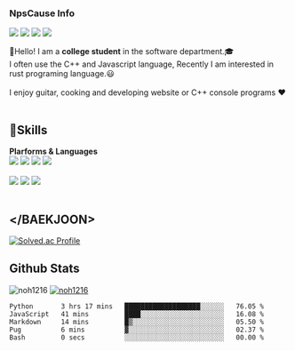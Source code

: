 ### NpsCause Info

<a href="https://www.instagram.com/" target="_blank"><img src="https://img.shields.io/badge/instagram-E4405F?style=flat-square&logo=instagram&logoColor=white"/></a>
<a href="https://www.facebook.com/" target="_blank"><img src="https://img.shields.io/badge/facebook-1877F2?style=flat-square&logo=facebook&logoColor=white"/></a>
<a href="https://github.com/noh1216/noh1216" target="_blank"><img src="https://img.shields.io/badge/github-181717?style=flat-square&logo=github&logoColor=white"/></a>
<a href="https://mail.google.com/" target="_blank"><img src="https://img.shields.io/badge/noh12161216@gmail.com-EA4335?style=flat-square&logo=gmail&logoColor=white"/></a>

👋Hello! I am a <strong>college student</strong> in the software department.🎓<br>
I often use the C++ and Javascript language, Recently I am interested in rust programing language.😃
<br><br>
I enjoy guitar, cooking and developing website or C++ console programs ♥️
<br><br>
## 💪Skills 
<strong>Plarforms & Languages</strong><br>
<img src="https://img.shields.io/badge/Visual Studio-5C2D91?style=flat-square&logo=Visual Studio&logoColor=white"/>
<img src="https://img.shields.io/badge/Visual Studio Code-007ACC?style=flat-square&logo=Visual Studio Code&logoColor=white"/>
<img src="https://img.shields.io/badge/Node.js-339933?style=flat-square&logo=Node.js&logoColor=white"/>
<img src="https://img.shields.io/badge/OpenCV-5C3EE8?style=flat-square&logo=OpenCV&logoColor=white"/>
<br><br>
<img src="https://img.shields.io/badge/Javascript-F7DF1E?style=flat-square&logo=JavaScript&logoColor=white"/>
<img src="https://img.shields.io/badge/C++-4574E0?style=flat-square&logo=Codio&logoColor=white"/>
<img src="https://img.shields.io/badge/Python-3776AB?style=flat-square&logo=Python&logoColor=white"/>
<br><br>
## <\/BAEKJOON>
[![Solved.ac Profile](http://mazassumnida.wtf/api/v2/generate_badge?boj=noh1216)](https://solved.ac/noh1216/)

## Github Stats
![noh1216](https://github-readme-stats.vercel.app/api?username=noh1216&show_icons=true)
[![noh1216](https://github-readme-stats.vercel.app/api/top-langs/?username=noh1216&show_icons=true&hide_border=true&title_color=004386&icon_color=004386&layout=compact)](https://github.com/noh1216)

<!--START_SECTION:waka-->

```text
Python       3 hrs 17 mins   ███████████████████░░░░░░   76.05 %
JavaScript   41 mins         ████░░░░░░░░░░░░░░░░░░░░░   16.08 %
Markdown     14 mins         █▒░░░░░░░░░░░░░░░░░░░░░░░   05.50 %
Pug          6 mins          ▓░░░░░░░░░░░░░░░░░░░░░░░░   02.37 %
Bash         0 secs          ░░░░░░░░░░░░░░░░░░░░░░░░░   00.00 %
```

<!--END_SECTION:waka-->
